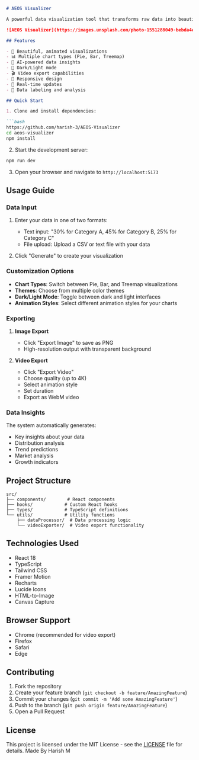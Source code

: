 ```markdown
# AEOS Visualizer

A powerful data visualization tool that transforms raw data into beautiful, animated infographics using AI-powered insights.

![AEOS Visualizer](https://images.unsplash.com/photo-1551288049-bebda4e38f71?auto=format&fit=crop&q=80&w=1200)

## Features

- 🎨 Beautiful, animated visualizations
- 📊 Multiple chart types (Pie, Bar, Treemap)
- 🎯 AI-powered data insights
- 🌙 Dark/Light mode
- 🎬 Video export capabilities
- 📱 Responsive design
- 🔄 Real-time updates
- 💾 Data labeling and analysis

## Quick Start

1. Clone and install dependencies:

```bash
https://github.com/harish-3/AEOS-Visualizer
cd aeos-visualizer
npm install
```

2. Start the development server:

```bash
npm run dev
```

3. Open your browser and navigate to `http://localhost:5173`

## Usage Guide

### Data Input

1. Enter your data in one of two formats:
   - Text input: "30% for Category A, 45% for Category B, 25% for Category C"
   - File upload: Upload a CSV or text file with your data

2. Click "Generate" to create your visualization

### Customization Options

- **Chart Types**: Switch between Pie, Bar, and Treemap visualizations
- **Themes**: Choose from multiple color themes
- **Dark/Light Mode**: Toggle between dark and light interfaces
- **Animation Styles**: Select different animation styles for your charts

### Exporting

1. **Image Export**
   - Click "Export Image" to save as PNG
   - High-resolution output with transparent background

2. **Video Export**
   - Click "Export Video"
   - Choose quality (up to 4K)
   - Select animation style
   - Set duration
   - Export as WebM video

### Data Insights

The system automatically generates:
- Key insights about your data
- Distribution analysis
- Trend predictions
- Market analysis
- Growth indicators

## Project Structure

```
src/
├── components/        # React components
├── hooks/            # Custom React hooks
├── types/            # TypeScript definitions
└── utils/            # Utility functions
    ├── dataProcessor/  # Data processing logic
    └── videoExporter/  # Video export functionality
```

## Technologies Used

- React 18
- TypeScript
- Tailwind CSS
- Framer Motion
- Recharts
- Lucide Icons
- HTML-to-Image
- Canvas Capture

## Browser Support

- Chrome (recommended for video export)
- Firefox
- Safari
- Edge

## Contributing

1. Fork the repository
2. Create your feature branch (`git checkout -b feature/AmazingFeature`)
3. Commit your changes (`git commit -m 'Add some AmazingFeature'`)
4. Push to the branch (`git push origin feature/AmazingFeature`)
5. Open a Pull Request

## License

This project is licensed under the MIT License - see the [LICENSE](LICENSE) file for details.
Made By Harish M
```
